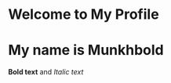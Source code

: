 # Welcome to My Profile
# My name is Munkhbold
**Bold text** and *Italic text*

<!---
mnkhbldd/mnkhbldd is a ✨ special ✨ repository because its `README.md` (this file) appears on your GitHub profile.
You can click the Preview link to take a look at your changes.
--->

